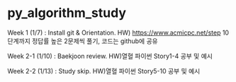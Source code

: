# py_algorithm_study

Week 1    (1/7) : Install git & Orientation. HW) https://www.acmicpc.net/step 10단계까지 정답률 높은 2문제씩 풀기, 코드는 github에 공유

Week 2-1 (1/10) : Baekjoon review. HW)열혈 파이썬 Story1-4 공부 및 예시

Week 2-2 (1/13) : Study skip. HW)열혈 파이썬 Story5-10 공부 및 예시
